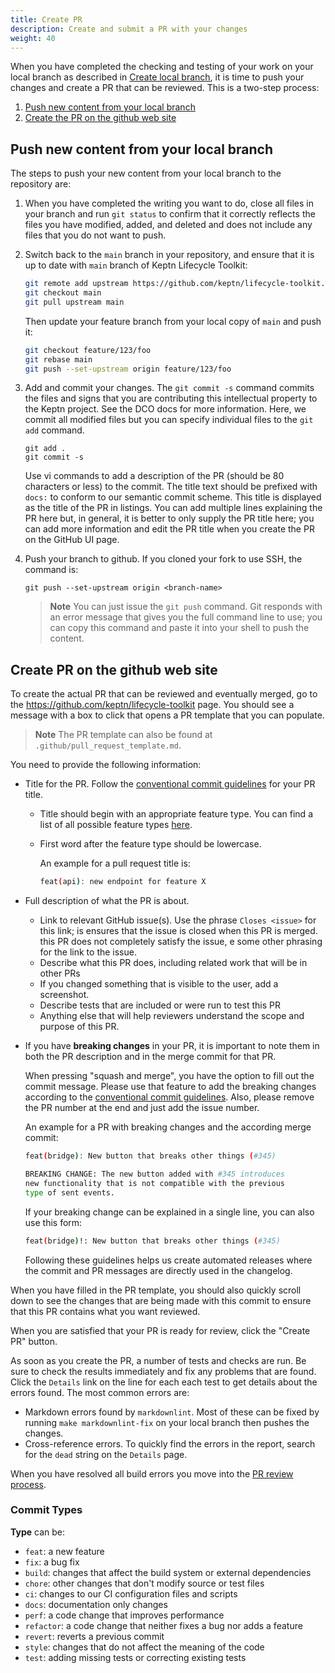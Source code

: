 ```yaml
---
title: Create PR
description: Create and submit a PR with your changes
weight: 40
---
```


When you have completed the checking and testing of your work
on your local branch as described in
[Create local branch](../branch-create),
it is time to push your changes and create a PR that can be reviewed.
This is a two-step process:

1. [Push new content from your local branch](#push-new-content-from-your-local-branch)
1. [Create the PR on the github web site](#create-pr-on-the-github-web-site)

## Push new content from your local branch

The steps to push your new content from your local branch
to the repository are:

1. When you have completed the writing you want to do,
   close all files in your branch and run `git status` to confirm
   that it correctly reflects the files you have modified, added, and deleted
   and does not include any files that you do not want to push.

1. Switch back to the `main` branch in your repository,
   and ensure that it is up to date with `main` branch of Keptn Lifecycle Toolkit:

   ```bash
   git remote add upstream https://github.com/keptn/lifecycle-toolkit.git
   git checkout main
   git pull upstream main
   ```

   Then update your feature branch from your local copy of `main` and push it:

   ```bash
   git checkout feature/123/foo
   git rebase main
   git push --set-upstream origin feature/123/foo
   ```

1. Add and commit your changes.
   The `git commit -s` command commits the files
   and signs that you are contributing this intellectual property
   to the Keptn project.
   See the DCO docs for more information.
   Here, we commit all modified files but you can specify individual files
   to the `git add` command.

   ```console
   git add .
   git commit -s
   ```

   Use vi commands to add a description of the PR
   (should be 80 characters or less) to the commit.
   The title text should be prefixed with `docs:`
   to conform to our semantic commit scheme.
   This title is displayed as the title of the PR in listings.
   You can add multiple lines explaining the PR here but, in general,
   it is better to only supply the PR title here;
   you can add more information and edit the PR title
   when you create the PR on the GitHub UI page.

1. Push your branch to github.
   If you cloned your fork to use SSH, the command is:

      ```console
      git push --set-upstream origin <branch-name>
      ```

      > **Note**
      You can just issue the `git push` command.
      Git responds with an error message
      that gives you the full command line to use;
      you can copy this command and paste it into your shell to push the content.

## Create PR on the github web site

To create the actual PR that can be reviewed
and eventually merged, go to the
<https://github.com/keptn/lifecycle-toolkit> page.
You should see a message with a box to click
that opens a PR template that you can populate.

> **Note**
  The PR template can also be found at `.github/pull_request_template.md`.

You need to provide the following information:

* Title for the PR.
   Follow the
  [conventional commit guidelines](https://www.conventionalcommits.org/en/v1.0.0/)
  for your PR title.
  * Title should begin with an appropriate feature type.
    You can find a list of all possible feature types [here](#commit-types).
  * First word after the feature type should be lowercase.

    An example for a pull request title is:

    ```bash
    feat(api): new endpoint for feature X
    ```

* Full description of what the PR is about.

  * Link to relevant GitHub issue(s).
     Use the phrase `Closes <issue>` for this link;
       is ensures that the issue is closed when this PR is merged.
        this PR does not completely satisfy the issue,
       e some other phrasing for the link to the issue.
  * Describe what this PR does,
    including related work that will be in other PRs
  * If you changed something that is visible to the user,
    add a screenshot.
  * Describe tests that are included or were run to test this PR
  * Anything else that will help reviewers understand
    the scope and purpose of this PR.

* If you have **breaking changes** in your PR,
  it is important to note them in both the PR description
  and in the merge commit for that PR.

   When pressing "squash and merge",
   you have the option to fill out the commit message.
   Please use that feature to add the breaking changes according to the
   [conventional commit guidelines](https://www.conventionalcommits.org/en/v1.0.0/).
   Also, please remove the PR number at the end and just add the issue number.

   An example for a PR with breaking changes and the according merge commit:

   ```bash
   feat(bridge): New button that breaks other things (#345) 

   BREAKING CHANGE: The new button added with #345 introduces
   new functionality that is not compatible with the previous
   type of sent events.
   ```

   If your breaking change can be explained in a single line,
   you can also use this form:

   ```bash
   feat(bridge)!: New button that breaks other things (#345)
   ```

   Following these guidelines helps us create automated releases
   where the commit and PR messages are directly used in the changelog.

When you have filled in the PR template,
you should also quickly scroll down to see the changes
that are being made with this commit
to ensure that this PR contains what you want reviewed.

When you are satisfied that your PR is ready for review,
click the "Create PR" button.

As soon as you create the PR,
a number of tests and checks are run.
Be sure to check the results immediately
and fix any problems that are found.
Click the `Details` link on the line for each each test
to get details about the errors found.
The most common errors are:

* Markdown errors found by `markdownlint`.
  Most of these can be fixed
  by running `make markdownlint-fix` on your local branch
  then pushes the changes.
* Cross-reference errors.
  To quickly find the errors in the report,
  search for the `dead` string on the `Details` page.

When you have resolved all build errors
you move into the
[PR review process](../review).

### Commit Types

**Type** can be:

* `feat`: a new feature
* `fix`: a bug fix
* `build`: changes that affect the build system or external dependencies
* `chore`: other changes that don't modify source or test files
* `ci`: changes to our CI configuration files and scripts
* `docs`: documentation only changes
* `perf`: a code change that improves performance
* `refactor`: a code change that neither fixes a bug nor adds a feature
* `revert`: reverts a previous commit
* `style`: changes that do not affect the meaning of the code
* `test`: adding missing tests or correcting existing tests
